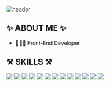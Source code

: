 

![header](https://capsule-render.vercel.app/api?type=waving&text=hakyunglee&fontColor=A6A6A6&color=B2EBF9&height=200)


## ✨ ABOUT ME ✨
- 👩🏻‍💻 Front-End Developer


## ⚒ SKILLS ⚒
<div style="display: inline;">
<img src="https://img.shields.io/badge/react-61DAFB?style=for-the-badge&logo=react&logoColor=black"> <img src="https://img.shields.io/badge/redux-764ABC?style=for-the-badge&logo=redux&logoColor=white"> <img src="https://img.shields.io/badge/redux_toolkit-764ABC?style=for-the-badge&logo=redux&logoColor=white"> <img src="https://img.shields.io/badge/html5-E34F26?style=for-the-badge&logo=html5&logoColor=white"> <img src="https://img.shields.io/badge/javascript-F7DF1E?style=for-the-badge&logo=javascript&logoColor=black"> <img src="https://img.shields.io/badge/styledcomponents-DB7093?style=for-the-badge&logo=styledcomponents&logoColor=white">
</div>

<div style="display: inline;">
<img src="https://img.shields.io/badge/axios-6236FF?style=for-the-badge&logo=axios&logoColor=white">
<img src="https://img.shields.io/badge/Json-green?style=for-the-badge&logo=Json&logoColor=CC6699"/>
</div>

<div style="display: inline;">
<img src="https://img.shields.io/badge/amazonAWS-F7DF1E?style=for-the-badge&logo=amazonAWS&logoColor=black">
<img src="https://img.shields.io/badge/ReactHookForm-b23838?style=for-the-badge&logo=ReactHookForm&logoColor=white"/>
<img src="https://img.shields.io/badge/dotenv-3b0707aa?style=for-the-badge&logo=dotenv&logoColor=CC6699"/>
</div>

<div style="display: inline;">
<img src="https://img.shields.io/badge/github-181717?style=for-the-badge&logo=github&logoColor=white">
<img src="https://img.shields.io/badge/git-F05032?style=for-the-badge&logo=git&logoColor=white">
</div>
<!--

### Hi there 👋
**hakyunglee/hakyunglee** is a ✨ _special_ ✨ repository because its `README.md` (this file) appears on your GitHub profile.

![ooii github stats](https://github-readme-stats.vercel.app/api?username=hakyunglee&show_icons=true&theme=prussian&text=%20asdf%20)

Here are some ideas to get you started:

- 🔭 I’m currently working on ...
- 🌱 I’m currently learning ...
- 👯 I’m looking to collaborate on ...
- 🤔 I’m looking for help with ...
- 💬 Ask me about ...
- 📫 How to reach me: ...
- 😄 Pronouns: ...
- ⚡ Fun fact: ...
-->
